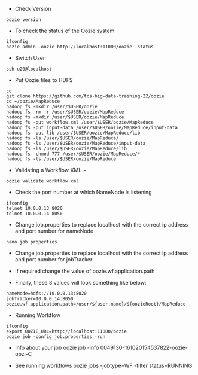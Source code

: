 - Check Version
```
oozie version
```

- To check the status of the Oozie system
```
ifconfig
oozie admin -oozie http://localhost:11000/oozie -status
```

- Switch User
```
ssh u20@localhost
```

- Put Oozie files to HDFS
```
cd
git clone https://github.com/tcs-big-data-training-22/oozie
cd ~/oozie/MapReduce
hadoop fs -mkdir /user/$USER/oozie
hadoop fs -rm -r /user/$USER/oozie/MapReduce
hadoop fs -mkdir /user/$USER/oozie/MapReduce
hadoop fs -put workflow.xml /user/$USER/oozie/MapReduce
hadoop fs -put input-data /user/$USER/oozie/MapReduce/input-data
hadoop fs -put lib /user/$USER/oozie/MapReduce/lib
hadoop fs -ls /user/$USER/oozie/MapReduce/
hadoop fs -ls /user/$USER/oozie/MapReduce/input-data
hadoop fs -ls /user/$USER/oozie/MapReduce/lib
hadoop fs -chmod 777 /user/$USER/oozie/MapReduce/*
hadoop fs -ls /user/$USER/oozie/MapReduce
```

- Validating a Workflow XML −
```
oozie validate workflow.xml
```

- Check the port number at which NameNode is listening
```
ifconfig
telnet 10.0.0.13 8020
telnet 10.0.0.14 8050
```

- Change job.properties to replace localhost with the correct ip address and port number for nameNode
```
nano job.properties
```

- Change job.properties to replace localhost with the correct ip address and port number for jobTracker

- If required change the value of oozie.wf.application.path

- Finally, these 3 values will look something like below:
```
nameNode=hdfs://10.0.0.13:8020
jobTracker=10.0.0.14:8050
oozie.wf.application.path=/user/${user.name}/${oozieRoot}/MapReduce
```

- Running Workflow
```
ifconfig
export OOZIE_URL=http://localhost:11000/oozie
oozie job -config job.properties -run
```

- Info about your job
oozie job -info 0049130-161020154537822-oozie-oozi-C

- See running workflows
oozie jobs -jobtype=WF -filter status=RUNNING
